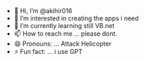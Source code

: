 - 👋 Hi, I’m @akihir016
- 👀 I’m interested in creating the apps i need
- 🌱 I’m currently learning still VB.net
- 📫 How to reach me ... please dont.
- 😄 Pronouns: ... Attack Helicopter
- ⚡ Fun fact: ... i use GPT 

<!---
akihir016/akihir016 is a ✨ special ✨ repository because its `README.md` (this file) appears on your GitHub profile.
You can click the Preview link to take a look at your changes.
--->
